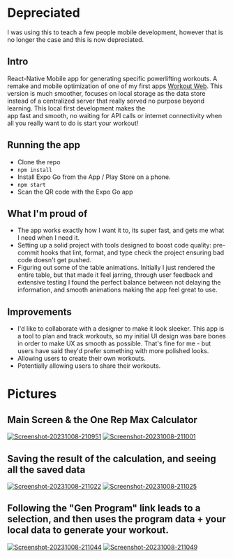 # Depreciated
I was using this to teach a few people mobile development, however that is no longer the case and this is now depreciated.

## Intro
React-Native Mobile app for generating specific powerlifting workouts. A remake and mobile optimization of one of my first apps [Workout Web](https://github.com/ObiBaratt/Workout-Web). 
This version is much smoother, focuses on local storage as the data store instead of a centralized server that really served no purpose beyond learning. This local first development makes the   
app fast and smooth, no waiting for API calls or internet connectivity when all you really want to do is start your workout!

## Running the app
- Clone the repo
- ```npm install```
- Install Expo Go from the App / Play Store on a phone.
- ```npm start```
- Scan the QR code with the Expo Go app

## What I'm proud of
- The app works exactly how I want it to, its super fast, and gets me what I need when I need it.
- Setting up a solid project with tools designed to boost code quality: pre-commit hooks that lint, format, and type check the project ensuring bad code doesn't get pushed.
- Figuring out some of the table animations. Initially I just rendered the entire table, but that made it feel jarring, through user feedback and extensive testing I found the
perfect balance between not delaying the information, and smooth animations making the app feel great to use.

## Improvements
- I'd like to collaborate with a designer to make it look sleeker. This app is a tool to plan and track workouts, so my initial UI design was bare bones in order to make UX as smooth as possible.
That's fine for me - but users have said they'd prefer something with more polished looks.
- Allowing users to create their own workouts.
- Potentially allowing users to share their workouts.

# Pictures
## Main Screen & the One Rep Max Calculator
<a href="https://postimg.cc/sBVRNjbP" target="_blank"><img src="https://i.postimg.cc/ZqNK00cQ/Screenshot-20231008-210951.png" alt="Screenshot-20231008-210951"/></a>
<a href="https://postimg.cc/fkkMsbyB" target="_blank"><img src="https://i.postimg.cc/8kmchJSQ/Screenshot-20231008-211001.png" alt="Screenshot-20231008-211001"/></a> 


## Saving the result of the calculation, and seeing all the saved data
<a href="https://postimg.cc/G4nRvJQ5" target="_blank"><img src="https://i.postimg.cc/RZN05gn4/Screenshot-20231008-211022.png" alt="Screenshot-20231008-211022"/></a>
<a href="https://postimg.cc/Js3LxDY4" target="_blank"><img src="https://i.postimg.cc/W1C120Mr/Screenshot-20231008-211025.png" alt="Screenshot-20231008-211025"/></a> 


## Following the "Gen Program" link leads to a selection, and then uses the program data + your local data to generate your workout. 
<a href="https://postimg.cc/Mcd82k8C" target="_blank"><img src="https://i.postimg.cc/NMwGXYCj/Screenshot-20231008-211044.png" alt="Screenshot-20231008-211044"/></a>
<a href="https://postimg.cc/LY5Fmy9n" target="_blank"><img src="https://i.postimg.cc/ZRFbFgXF/Screenshot-20231008-211049.png" alt="Screenshot-20231008-211049"/></a> 
